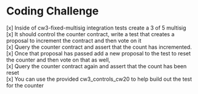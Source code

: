 # Coding Challenge

 [x] Inside of cw3-fixed-multisig integration tests create a 3 of 5 multisig\
 [x] It should control the counter contract, write a test that creates a proposal to increment the contract and then vote on it\
 [x] Query the counter contract and assert that the count has incremented.\
 [x] Once that proposal has passed add a new proposal to the test to reset the counter and then vote on that as well,\
 [x] Query the counter contract again and assert that the count has been reset\
 [x] You can use the provided cw3_controls_cw20 to help build out the test for the counter
